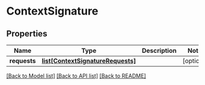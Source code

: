 # ContextSignature

## Properties
Name | Type | Description | Notes
------------ | ------------- | ------------- | -------------
**requests** | [**list[ContextSignatureRequests]**](ContextSignatureRequests.md) |  | [optional] 

[[Back to Model list]](../README.md#documentation-for-models) [[Back to API list]](../README.md#documentation-for-api-endpoints) [[Back to README]](../README.md)


